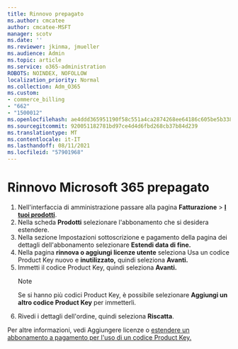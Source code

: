 ```yaml
---
title: Rinnovo prepagato
ms.author: cmcatee
author: cmcatee-MSFT
manager: scotv
ms.date: ''
ms.reviewer: jkinma, jmueller
ms.audience: Admin
ms.topic: article
ms.service: o365-administration
ROBOTS: NOINDEX, NOFOLLOW
localization_priority: Normal
ms.collection: Adm_O365
ms.custom:
- commerce_billing
- "662"
- "1500012"
ms.openlocfilehash: ae4ddd365951190f58c551a4ca2874268ee64186c605be5b33860dcb864235da
ms.sourcegitcommit: 920051182781bd97ce4d4d6fbd268cb37b84d239
ms.translationtype: MT
ms.contentlocale: it-IT
ms.lasthandoff: 08/11/2021
ms.locfileid: "57901968"
---
```

# <a name="prepaid-microsoft-365-renewal"></a>Rinnovo Microsoft 365 prepagato

1. Nell'interfaccia di amministrazione passare alla pagina **Fatturazione** \> **[I tuoi prodotti](https://go.microsoft.com/fwlink/p/?linkid=842054)**.
2. Nella scheda **Prodotti** selezionare l'abbonamento che si desidera estendere.
3. Nella sezione Impostazioni sottoscrizione  e pagamento della pagina dei dettagli dell'abbonamento selezionare **Estendi data di fine.**
4. Nella pagina **rinnova o aggiungi licenze utente** seleziona Usa un codice Product Key nuovo e **inutilizzato,** quindi seleziona **Avanti.**
5. Immetti il codice Product Key, quindi seleziona **Avanti.**
    > [!NOTE]
    > Se si hanno più codici Product Key, è possibile selezionare **Aggiungi un altro codice Product Key** per immetterli.
6. Rivedi i dettagli dell'ordine, quindi seleziona **Riscatta**.

Per altre informazioni, vedi Aggiungere licenze o [estendere un abbonamento a pagamento per l'uso di un codice Product Key.](https://docs.microsoft.com/microsoft-365/commerce/licenses/add-licenses-using-product-key)